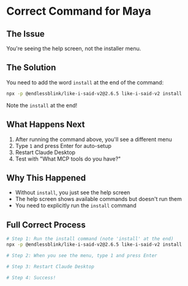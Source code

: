 # Correct Command for Maya

## The Issue
You're seeing the help screen, not the installer menu.

## The Solution

You need to add the word `install` at the end of the command:

```bash
npx -p @endlessblink/like-i-said-v2@2.6.5 like-i-said-v2 install
```

Note the `install` at the end!

## What Happens Next
1. After running the command above, you'll see a different menu
2. Type `1` and press Enter for auto-setup
3. Restart Claude Desktop
4. Test with "What MCP tools do you have?"

## Why This Happened
- Without `install`, you just see the help screen
- The help screen shows available commands but doesn't run them
- You need to explicitly run the `install` command

## Full Correct Process
```bash
# Step 1: Run the install command (note 'install' at the end)
npx -p @endlessblink/like-i-said-v2@2.6.5 like-i-said-v2 install

# Step 2: When you see the menu, type 1 and press Enter

# Step 3: Restart Claude Desktop

# Step 4: Success!
```